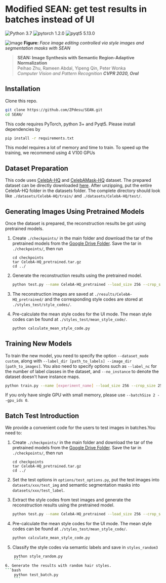 # Modified SEAN: get test results in batches instead of UI

![Python 3.7](https://img.shields.io/badge/python-3.7-green.svg?style=plastic)
![pytorch 1.2.0](https://img.shields.io/badge/pytorch-1.2.0-green.svg?style=plastic)
![pyqt5 5.13.0](https://img.shields.io/badge/pyqt5-5.13.0-green.svg?style=plastic)

![image](./docs/assets/Teaser.png)
**Figure:** *Face image editing controlled via style images and segmentation masks with SEAN*



> **SEAN: Image Synthesis with Semantic Region-Adaptive Normalization** <br>
> Peihao Zhu, Rameen Abdal, Yipeng Qin, Peter Wonka <br>
> *Computer Vision and Pattern Recognition **CVPR 2020, Oral***



## Installation

Clone this repo.
```bash
git clone https://github.com/ZPdesu/SEAN.git
cd SEAN/
```

This code requires PyTorch, python 3+ and Pyqt5. Please install dependencies by
```bash
pip install -r requirements.txt
```

This model requires a lot of memory and time to train. To speed up the training, we recommend using 4 V100 GPUs


## Dataset Preparation

This code uses [CelebA-HQ](https://github.com/tkarras/progressive_growing_of_gans) and [CelebAMask-HQ](https://github.com/switchablenorms/CelebAMask-HQ) dataset. The prepared dataset can be directly downloaded [here](https://drive.google.com/file/d/1TKhN9kDvJEcpbIarwsd1_fsTR2vGx6LC/view?usp=sharing). After unzipping, put the entire CelebA-HQ folder in the datasets folder. The complete directory should look like `./datasets/CelebA-HQ/train/` and `./datasets/CelebA-HQ/test/`.


## Generating Images Using Pretrained Models

Once the dataset is prepared, the reconstruction results be got using pretrained models.


1. Create `./checkpoints/` in the main folder and download the tar of the pretrained models from the [Google Drive Folder](https://drive.google.com/file/d/1UMgKGdVqlulfgOBV4Z0ajEwPdgt3_EDK/view?usp=sharing). Save the tar in `./checkpoints/`, then run

    ```
    cd checkpoints
    tar CelebA-HQ_pretrained.tar.gz
    cd ../
    ```

2. Generate the reconstruction results using the pretrained model.
	```bash
   python test.py --name CelebA-HQ_pretrained --load_size 256 --crop_size 256 --dataset_mode custom --label_dir datasets/CelebA-HQ/test/labels --image_dir datasets/CelebA-HQ/test/images --label_nc 19 --no_instance --gpu_ids 0
    ```

3. The reconstruction images are saved at `./results/CelebA-HQ_pretrained/` and the corresponding style codes are stored at `./styles_test/style_codes/`.

4. Pre-calculate the mean style codes for the UI mode. The mean style codes can be found at `./styles_test/mean_style_code/`.

	```bash
    python calculate_mean_style_code.py
    ```


## Training New Models

To train the new model, you need to specify the option `--dataset_mode custom`, along with `--label_dir [path_to_labels] --image_dir [path_to_images]`. You also need to specify options such as `--label_nc` for the number of label classes in the dataset, and `--no_instance` to denote the dataset doesn't have instance maps.


```bash
python train.py --name [experiment_name] --load_size 256 --crop_size 256 --dataset_mode custom --label_dir datasets/CelebA-HQ/train/labels --image_dir datasets/CelebA-HQ/train/images --label_nc 19 --no_instance --batchSize 32 --gpu_ids 0,1,2,3
```

If you only have single GPU with small memory, please use `--batchSize 2 --gpu_ids 0`.


## Batch Test Introduction

We provide a convenient code for the users to test images in batches.You need to:

1. Create `./checkpoints/` in the main folder and download the tar of the pretrained models from the [Google Drive Folder](https://drive.google.com/file/d/1UMgKGdVqlulfgOBV4Z0ajEwPdgt3_EDK/view?usp=sharing). Save the tar in `./checkpoints/`, then run

    ```
    cd checkpoints
    tar CelebA-HQ_pretrained.tar.gz
    cd ../
    ```
2. Set the test options in `options/test_options.py`, put the test images into `datasets/xxx/test_img` and semantic segmentation masks into `datasets/xxx/test_label`.

3. Extract the style codes from test images and generate the reconstruction results using the pretrained model.
	```bash
   python test.py --name CelebA-HQ_pretrained --load_size 256 --crop_size 256 --dataset_mode custom --label_dir datasets/CelebA-HQ/test_label --image_dir datasets/CelebA-HQ/test_img --label_nc 19 --no_instance --gpu_ids 0
    ```

4. Pre-calculate the mean style codes for the UI mode. The mean style codes can be found at `./styles_test/mean_style_code/`.

	```bash
    python calculate_mean_style_code.py
    ```

5. Classify the style codes via semantic labels and save in `styles_random3`
```bash
    python style_random.py
    ```
6. Generate the results with random hair styles.
```bash
    python test_batch.py
    ```



